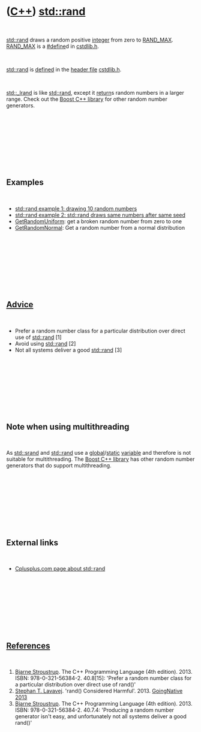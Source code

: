



 

 

 

 

 

([C++](Cpp.md)) [std::rand](CppStdRand.md)
============================================

 

[std::rand](CppStdRand.md) draws a random positive
[integer](CppInt.md) from zero to [RAND\_MAX](CppRAND_MAX.md).
[RAND\_MAX](CppRAND_MAX.md) is a [\#define](CppDefine.md)d in
[cstdlib.h](CppCstdlibH.md).

 

[std::rand](CppStdRand.md) is [defined](CppDefinition.md) in the
[header file](CppHeaderFile.md) [cstdlib.h](CppCstdlibH.md).

 

[std::\_lrand](Cpp_lrand.md) is like [std::rand](CppStdRand.md),
except it [return](CppReturn.md)s random numbers in a larger range.
Check out the [Boost C++ library](CppBoost.md) for other random number
generators.

 

 

 

 

 

Examples
--------

 

-   [std::rand example 1: drawing 10 random
    numbers](CppStdRandExample1.md)
-   [std::rand example 2: std::rand draws same numbers after same
    seed](CppStdRandExample1.md)
-   [GetRandomUniform](CppGetRandomUniform.md): get a broken random
    number from zero to one
-   [GetRandomNormal](CppGetRandomNormal.md): Get a random number from
    a normal distribution

 

 

 

 

 

[Advice](CppAdvice.md)
-----------------------

 

-   Prefer a random number class for a particular distribution over
    direct use of [std::rand](CppStdRand.md) \[1\]
-   Avoid using [std::rand](CppStdRand.md) \[2\]
-   Not all systems deliver a good [std::rand](CppStdRand.md) \[3\]

 

 

 

 

 

Note when using multithreading
------------------------------

 

As [std::srand](CppSrand.md) and [std::rand](CppStdRand.md) use a
[global](CppGlobal.md)/[static](CppStatic.md)
[variable](CppVariable.md) and therefore is not suitable for
multithreading. The [Boost C++ library](CppBoost.md) has other random
number generators that do support multithreading.

 

 

 

 

 

External links
--------------

 

-   [Cplusplus.com page about
    std::rand](http://www.cplusplus.com/reference/clibrary/cstdlib/rand)

 

 

 

 

 

[References](CppReferences.md)
-------------------------------

 

1.  [Bjarne Stroustrup](CppBjarneStroustrup.md). The C++ Programming
    Language (4th edition). 2013. ISBN: 978-0-321-56384-2. 40.8\[15\]:
    'Prefer a random number class for a particular distribution over
    direct use of rand()'
2.  [Stephan T. Lavavej](CppStephanLavavej.md). 'rand()
    Considered Harmful'. 2013. [GoingNative
    2013](http://channel9.msdn.com/Events/GoingNative/2013/rand-Considered-Harmful)
3.  [Bjarne Stroustrup](CppBjarneStroustrup.md). The C++ Programming
    Language (4th edition). 2013. ISBN: 978-0-321-56384-2. 40.7.4:
    'Producing a random number generator isn't easy, and unfortunately
    not all systems deliver a good rand()'

 

 

 

 

 





 



